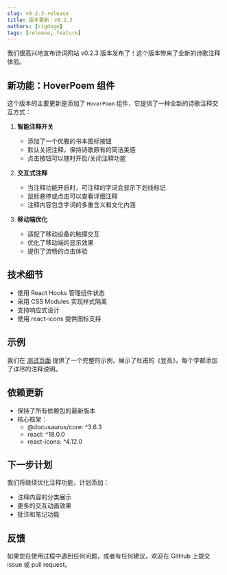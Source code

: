 ```yaml
---
slug: v0.2.3-release
title: 版本更新：v0.2.3
authors: [rigdoge]
tags: [release, feature]
---
```


我们很高兴地宣布诗词网站 v0.2.3 版本发布了！这个版本带来了全新的诗歌注释体验。

## 新功能：HoverPoem 组件

这个版本的主要更新是添加了 `HoverPoem` 组件，它提供了一种全新的诗歌注释交互方式：

1. **智能注释开关**
   - 添加了一个优雅的书本图标按钮
   - 默认关闭注释，保持诗歌原有的简洁美感
   - 点击按钮可以随时开启/关闭注释功能

2. **交互式注释**
   - 当注释功能开启时，可注释的字词会显示下划线标记
   - 鼠标悬停或点击可以查看详细注释
   - 注释内容包含字词的多重含义和文化内涵

3. **移动端优化**
   - 适配了移动设备的触摸交互
   - 优化了移动端的显示效果
   - 提供了流畅的点击体验

## 技术细节

- 使用 React Hooks 管理组件状态
- 采用 CSS Modules 实现样式隔离
- 支持响应式设计
- 使用 react-icons 提供图标支持

## 示例

我们在 [测试页面](/docs/poetry/tang/test-hover) 提供了一个完整的示例，展示了杜甫的《登高》，每个字都添加了详尽的注释说明。

## 依赖更新

- 保持了所有依赖包的最新版本
- 核心框架：
  - @docusaurus/core: ^3.6.3
  - react: ^18.0.0
  - react-icons: ^4.12.0

## 下一步计划

我们将继续优化注释功能，计划添加：
- 注释内容的分类展示
- 更多的交互动画效果
- 批注和笔记功能

## 反馈

如果您在使用过程中遇到任何问题，或者有任何建议，欢迎在 GitHub 上提交 issue 或 pull request。 